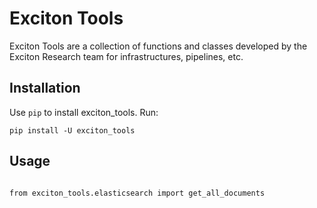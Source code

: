 # Exciton Tools

Exciton Tools are a collection of functions and classes developed by the Exciton Research team for infrastructures, pipelines, etc.

## Installation
Use ``pip`` to install exciton_tools. Run:

```
pip install -U exciton_tools
```

## Usage

```

from exciton_tools.elasticsearch import get_all_documents



```